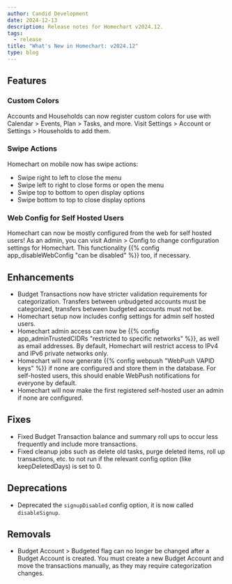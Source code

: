```yaml
---
author: Candid Development
date: 2024-12-13
description: Release notes for Homechart v2024.12.
tags:
  - release
title: "What's New in Homechart: v2024.12"
type: blog
---
```


## Features

### Custom Colors

Accounts and Households can now register custom colors for use with Calendar > Events, Plan > Tasks, and more.  Visit Settings > Account or Settings > Households to add them.

### Swipe Actions

Homechart on mobile now has swipe actions:
  - Swipe right to left to close the menu
  - Swipe left to right to close forms or open the menu
  - Swipe top to bottom to open display options
  - Swipe bottom to top to close display options

### Web Config for Self Hosted Users

Homechart can now be mostly configured from the web for self hosted users!  As an admin, you can visit Admin > Config to change configuration settings for Homechart.  This functionality {{% config app_disableWebConfig "can be disabled" %}} too, if necessary.

## Enhancements

- Budget Transactions now have stricter validation requirements for categorization.  Transfers between unbudgeted accounts must be categorized, transfers between budgeted accounts must not be.
- Homechart setup now includes config settings for admin self hosted users.
- Homechart admin access can now be {{% config app_adminTrustedCIDRs "restricted to specific networks" %}}, as well as email addresses.  By default, Homechart will restrict access to IPv4 and IPv6 private networks only.
- Homechart will now generate {{% config webpush "WebPush VAPID keys" %}} if none are configured and store them in the database.  For self-hosted users, this should enable WebPush notifications for everyone by default.
- Homechart will now make the first registered self-hosted user an admin if none are configured.

## Fixes

- Fixed Budget Transaction balance and summary roll ups to occur less frequently and include more transactions.
- Fixed cleanup jobs such as delete old tasks, purge deleted items, roll up transactions, etc. to not run if the relevant config option (like keepDeletedDays) is set to 0.

## Deprecations

- Deprecated the `signupDisabled` config option, it is now called `disableSignup`.

## Removals

- Budget Account > Budgeted flag can no longer be changed after a Budget Account is created.  You must create a new Budget Account and move the transactions manually, as they may require categorization changes.
